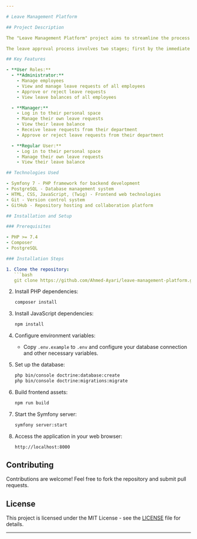 ```yaml
---

# Leave Management Platform

## Project Description

The "Leave Management Platform" project aims to streamline the process of managing employee leaves at IT Development Canada. The platform allows employees to log in, access their personal space, check their leave balances, submit leave requests, and track the status of their requests. Administrators, who are responsible for HR management, have additional functionalities such as managing employees, reviewing leave requests, approving or rejecting requests, and monitoring leave balances for all employees.

The leave approval process involves two stages; first by the immediate supervisor (Manager) and then by the company director (Admin). Any leave rejection requires a specific comment detailing the reason for rejection.

## Key Features

- **User Roles:**
  - **Administrator:**
    - Manage employees
    - View and manage leave requests of all employees
    - Approve or reject leave requests
    - View leave balances of all employees

  - **Manager:**
    - Log in to their personal space
    - Manage their own leave requests
    - View their leave balance
    - Receive leave requests from their department
    - Approve or reject leave requests from their department

  - **Regular User:**
    - Log in to their personal space
    - Manage their own leave requests
    - View their leave balance

## Technologies Used

- Symfony 7 - PHP framework for backend development
- PostgreSQL - Database management system
- HTML, CSS, JavaScript, (Twig) - Frontend web technologies
- Git - Version control system
- GitHub - Repository hosting and collaboration platform

## Installation and Setup

### Prerequisites

- PHP >= 7.4
- Composer
- PostgreSQL

### Installation Steps

1. Clone the repository:
   ```bash
   git clone https://github.com/Ahmed-Ayari/leave-management-platform.git
   ```

2. Install PHP dependencies:
   ```bash
   composer install
   ```

3. Install JavaScript dependencies:
   ```bash
   npm install
   ```

4. Configure environment variables:
   - Copy `.env.example` to `.env` and configure your database connection and other necessary variables.

5. Set up the database:
   ```bash
   php bin/console doctrine:database:create
   php bin/console doctrine:migrations:migrate
   ```

6. Build frontend assets:
   ```bash
   npm run build
   ```

7. Start the Symfony server:
   ```bash
   symfony server:start
   ```

8. Access the application in your web browser:
   ```
   http://localhost:8000
   ```

## Contributing

Contributions are welcome! Feel free to fork the repository and submit pull requests.

## License

This project is licensed under the MIT License - see the [LICENSE](LICENSE) file for details.

---
```

